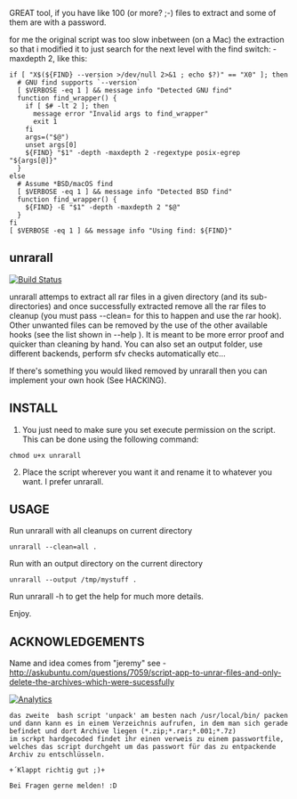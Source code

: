 GREAT tool, if you have like 100 (or more? ;-) files to extract and some of them are with a password.

for me the original script was too slow inbetween (on  a Mac) the extraction so that i modified it to just 
search for the next level with the find switch: -maxdepth 2, like this:

```
if [ "X$(${FIND} --version >/dev/null 2>&1 ; echo $?)" == "X0" ]; then
  # GNU find supports `--version`
  [ $VERBOSE -eq 1 ] && message info "Detected GNU find"  
  function find_wrapper() {
    if [ $# -lt 2 ]; then
      message error "Invalid args to find_wrapper"
      exit 1
    fi   
    args=("$@")
    unset args[0]
    ${FIND} "$1" -depth -maxdepth 2 -regextype posix-egrep "${args[@]}"
  }
else  
  # Assume *BSD/macOS find
  [ $VERBOSE -eq 1 ] && message info "Detected BSD find"
  function find_wrapper() {
    ${FIND} -E "$1" -depth -maxdepth 2 "$@"
  }
fi
[ $VERBOSE -eq 1 ] && message info "Using find: ${FIND}"
```



## unrarall

[![Build Status](https://travis-ci.org/arfoll/unrarall.svg?branch=master)](https://travis-ci.org/arfoll/unrarall)

unrarall attemps to extract all rar files in a given directory (and its
sub-directories) and once successfully extracted remove all the rar files to
cleanup (you must pass --clean= for this to happen and use the rar hook). Other
unwanted files can be removed by the use of the other available hooks (see the
list shown in --help ). It is meant to be more error proof and quicker than
cleaning by hand. You can also set an output folder, use different backends,
perform sfv checks automatically etc...

If there's something you would liked removed by unrarall then you can implement
your own hook (See HACKING).

## INSTALL

1. You just need to make sure you set execute permission on the script. This
   can be done using the following command:

```
chmod u+x unrarall
```

2. Place the script wherever you want it and rename it to whatever you want. I
   prefer unrarall.

## USAGE

Run unrarall with all cleanups on current directory
```
unrarall --clean=all .
```

Run with an output directory on the current directory
```
unrarall --output /tmp/mystuff .
```

Run unrarall -h to get the help for much more details.

Enjoy.

## ACKNOWLEDGEMENTS

Name and idea comes from "jeremy" see -
http://askubuntu.com/questions/7059/script-app-to-unrar-files-and-only-delete-the-archives-which-were-sucessfully

[![Analytics](https://ga-beacon.appspot.com/UA-11959363-2/arfoll/unrarall)](https://github.com/igrigorik/ga-beacon)

```
das zweite  bash script 'unpack' am besten nach /usr/local/bin/ packen und dann kann es in einem Verzeichnis aufrufen, in dem man sich gerade befindet und dort Archive liegen (*.zip;*.rar;*.001;*.7z)
im scrkpt hardgecoded findet ihr einen verweis zu einem passwortfile, welches das script durchgeht um das passwort für das zu entpackende Archiv zu entschlüsseln.

+´Klappt richtig gut ;)+

Bei Fragen gerne melden! :D
```
